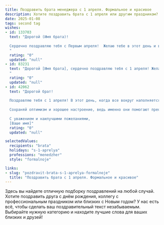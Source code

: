 ```yaml
---
title: Поздравить брата менеджера с 1 апреля. Формальное и красивое
description: Хотите поздравить брата с 1 апреля или другим праздником? Наш ИИ создаст незабываемое поздравление, а вы обязательно выделитесь среди других.  
date: 2025-01-08
tags: second tag
wishes:
- id: 133703
  text: "Дорогой (Имя брата)!
  
  Сердечно поздравляю тебя с Первым апреля!  Желаю тебе в этот день и во всех последующих успехов в твоей важной и ответственной работе менеджера,  творческих свершений и реализации всех намеченных планов. Пусть удача сопутствует тебе во всех начинаниях, а окружающие всегда ценят твой профессионализм и личные качества.  С праздником!
  "
  rating: "0"
  updated: "null"
- id: 83231
  text: "Дорогой [Имя брата], сердечно поздравляю тебя с 1 апреля! Желаю тебе в этот день и во всех последующих успехов в твоей карьере менеджера, реализации амбициозных проектов и достижения высоких результатов. Пусть профессиональные успехи приносят тебе удовлетворение и радость, а  личная жизнь будет наполнена счастьем и гармонией.  С праздником!
  "
  rating: "0"
  updated: "null"
- id: 42062
  text: "Дорогой брат!
  
  Поздравляю тебя с 1 апреля! В этот день, когда все вокруг наполняется юмором и смехом, хочется пожелать тебе лёгкости и радости в делах. Пусть твоя профессия менеджера приносит только удовольствие и успех, а каждой шутке сопутствует благоприятный исход.
  
  Сохраняй оптимизм и хорошее настроение, ведь именно они помогают преодолевать любые трудности. Желаю тебе вдохновения, креативных идей и профессиональных побед.
  
  С уважением и наилучшими пожеланиями,
  [Ваше имя]"
  rating: "0"
  updated: "null"

selectedValues:
  recipients: "brata"
  holidays: "s-1-aprelya"
  professions: "menedzher"
  style: "formalnoje"

links:
- slug: "pozdravit-brata-s-1-aprelya-formalnoje"
  title: "Поздравить брата с 1 апреля. Формальное и красивое"
---
```


Здесь вы найдете отличную подборку поздравлений на любой случай.
Хотите поздравить друга с днём рождения, коллегу с профессиональным праздником или близких с Новым годом? У нас есть всё, чтобы сделать ваш поздравительный текст незабываемым. Выбирайте нужную категорию и находите лучшие слова для ваших близких и друзей!

